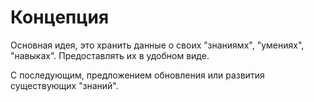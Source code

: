 # Концепция

Основная идея, это хранить данные о своих "знаниямх", "умениях", "навыках".
Предоставлять их в удобном виде.

С последующим, предложением обновления или развития существующих "знаний".
